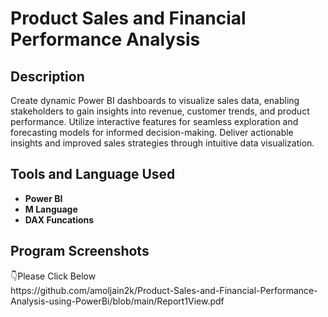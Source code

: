 <h1>Product Sales and Financial Performance Analysis</h1>

<h2>Description</h2>
Create dynamic Power BI dashboards to visualize sales data, enabling stakeholders to gain insights into revenue, customer trends, and product performance. Utilize interactive features for seamless exploration and forecasting models for informed decision-making. Deliver actionable insights and improved sales strategies through intuitive data visualization.
<br />


<h2>Tools and Language Used</h2>

- <b>Power BI</b> 
- <b>M Language</b>
- <b>DAX Funcations</b>

<h2>Program Screenshots</h2>
👇Please Click Below
</br>
https://github.com/amoljain2k/Product-Sales-and-Financial-Performance-Analysis-using-PowerBi/blob/main/Report1View.pdf

